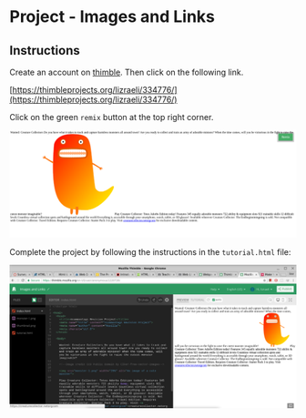 # Project - Images and Links

## Instructions

Create an account on [thimble](https://thimble.mozilla.org). Then click on the following link. 

[https://thimbleprojects.org/lizraeli/334776/](https://thimbleprojects.org/lizraeli/334776/)

Click on the green `remix` button at the top right corner.

![remix](assets/remix.png)

Complete the  project by following the instructions in the `tutorial.html` file:



![screenshot](assets/screenshot.png)